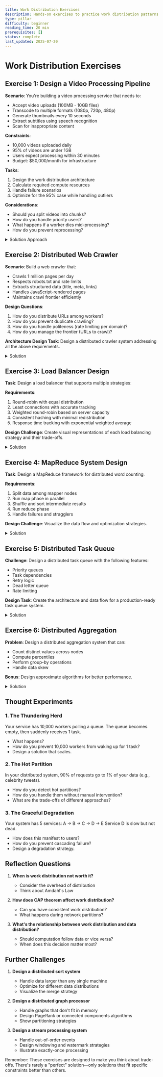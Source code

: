 ```yaml
---
title: Work Distribution Exercises
description: Hands-on exercises to practice work distribution patterns in distributed systems
type: pillar
difficulty: beginner
reading_time: 20 min
prerequisites: []
status: complete
last_updated: 2025-07-20
---
```



# Work Distribution Exercises

## Exercise 1: Design a Video Processing Pipeline

**Scenario**: You're building a video processing service that needs to:
- Accept video uploads (100MB - 10GB files)
- Transcode to multiple formats (1080p, 720p, 480p)
- Generate thumbnails every 10 seconds
- Extract subtitles using speech recognition
- Scan for inappropriate content

**Constraints**:
- 10,000 videos uploaded daily
- 95% of videos are under 1GB
- Users expect processing within 30 minutes
- Budget: $50,000/month for infrastructure

**Tasks**:
1. Design the work distribution architecture
2. Calculate required compute resources
3. Handle failure scenarios
4. Optimize for the 95% case while handling outliers

**Considerations**:
- Should you split videos into chunks?
- How do you handle priority users?
- What happens if a worker dies mid-processing?
- How do you prevent reprocessing?

<details>
<summary>Solution Approach</summary>

### Architecture Design

```mermaid
graph TB
    subgraph "Upload Service"
        U[Upload API] --> Q[Message Queue]
    end
    
    subgraph "Job Orchestrator"
        Q --> JM[Job Manager]
        JM --> DAG[DAG Builder]
        DAG --> S[Scheduler]
    end
    
    subgraph "Worker Pool"
        S --> W1[Download Worker]
        S --> W2[Split Worker]
        S --> W3[Transcode Workers]
        S --> W4[Thumbnail Worker]
        S --> W5[Speech Worker]
        S --> W6[Content Scanner]
        S --> W7[Merge Worker]
    end
    
    subgraph "Storage"
        W1 --> OS[Object Storage]
        W2 --> OS
        W3 --> OS
        W4 --> OS
        W5 --> OS
        W6 --> OS
        W7 --> OS
    end
    
    subgraph "State Management"
        JM --> DB[(Job Database)]
        S --> DB
    end
```

### Job Dependency DAG

```mermaid
graph LR
    D[Download] --> S[Split]
    S --> T1[Transcode 1080p]
    S --> T2[Transcode 720p]
    S --> T3[Transcode 480p]
    S --> TH[Thumbnails]
    S --> SP[Speech Recognition]
    S --> CS[Content Scan]
    T1 --> M[Merge]
    T2 --> M
    T3 --> M
    TH --> M
    SP --> M
    CS --> M
```

### Resource Calculation Table

<div class="responsive-table" markdown>

| Component | Calculation | Result |
|-----------|-------------|---------|
| Daily Videos | 10,000 videos | - |
| Hourly Rate | 10,000 ÷ 24 | 417 videos/hour |
| Concurrent Processing | 30-min SLA × 417/60 | 208 videos |
| CPU per Video | 4 cores × 20 minutes | 80 core-minutes |
| Total Cores | 208 × 4 | 832 cores |
| With Headroom | 832 × 1.2 | 1,000 cores |
| Instance Type | c5.4xlarge (16 vCPUs) | - |
| Instance Count | 1,000 ÷ 16 | 63 instances |
| Monthly Cost | 63 × $0.68/hr × 730hr | ~$31,000 |

</div>


### Failure Handling Strategy

```mermaid
stateDiagram-v2
    [*] --> Pending
    Pending --> Processing: Worker picks up
    Processing --> Completed: Success
    Processing --> Failed: Error
    Failed --> Retry: Retry < 3
    Retry --> Processing: Backoff delay
    Failed --> DeadLetter: Retry >= 3
    Completed --> [*]
    DeadLetter --> Manual: Alert sent
```

### Work Distribution Strategy

<div class="responsive-table" markdown>

| Strategy | Approach | Benefits |
|----------|----------|----------|
| Chunking | Split videos into 60-second segments | Parallel processing, faster completion |
| Priority Queues | Separate queues for standard/premium | SLA guarantees for premium users |
| Consistent Hashing | Hash(video_id + task) → Worker | Even distribution, sticky assignment |
| Idempotency | Task ID = hash(video_id + task_type) | Safe retries, no duplicate work |

</div>


</details>

## Exercise 2: Distributed Web Crawler

**Scenario**: Build a web crawler that:
- Crawls 1 million pages per day
- Respects robots.txt and rate limits
- Extracts structured data (title, meta, links)
- Handles JavaScript-rendered pages
- Maintains crawl frontier efficiently

**Design Questions**:
1. How do you distribute URLs among workers?
2. How do you prevent duplicate crawling?
3. How do you handle politeness (rate limiting per domain)?
4. How do you manage the frontier (URLs to crawl)?

**Architecture Design Task**:
Design a distributed crawler system addressing all the above requirements.

<details>
<summary>Solution</summary>

### System Architecture

```mermaid
graph TB
    subgraph "URL Management"
        UF[URL Frontier] --> PS[Priority Scheduler]
        PS --> DT[Domain Throttler]
    end
    
    subgraph "Deduplication"
        DT --> BF[Bloom Filter]
        BF --> UC[URL Cache]
    end
    
    subgraph "Worker Pool"
        DT --> W1[Crawler Worker 1]
        DT --> W2[Crawler Worker 2]
        DT --> W3[Crawler Worker N]
    end
    
    subgraph "Content Processing"
        W1 --> CP[Content Parser]
        W2 --> CP
        W3 --> CP
        CP --> LE[Link Extractor]
        CP --> DE[Data Extractor]
    end
    
    subgraph "Storage"
        DE --> DS[(Document Store)]
        LE --> UF
        UC --> RS[(Redis Cache)]
    end
    
    subgraph "Politeness"
        RT[Robots.txt Cache] --> DT
        RL[Rate Limiter] --> DT
    end
```

### URL Distribution Strategy

```mermaid
graph LR
    subgraph "Consistent Hashing Ring"
        H1[Hash Ring] --> D1[Domain 1]
        H1 --> D2[Domain 2]
        H1 --> D3[Domain 3]
        H1 --> DN[Domain N]
    end
    
    subgraph "Worker Assignment"
        D1 --> W1[Worker 1]
        D2 --> W2[Worker 2]
        D3 --> W3[Worker 3]
        DN --> WN[Worker N]
    end
```

### Deduplication Architecture

<div class="responsive-table" markdown>

| Component | Purpose | Implementation |
|-----------|---------|----------------|
| Bloom Filter | Fast membership test | 100M capacity, 0.1% false positive |
| URL Normalization | Canonical form | Remove fragments, lowercase domain |
| Content Hash | Near-duplicate detection | SimHash algorithm |
| Seen URLs Cache | Recent history | Redis with 7-day TTL |

</div>


### Politeness Strategy

```mermaid
stateDiagram-v2
    [*] --> CheckRobots: New Domain
    CheckRobots --> FetchRobots: Not Cached
    CheckRobots --> CheckDelay: Cached
    FetchRobots --> ParseRules: Success
    ParseRules --> CheckDelay: Store Rules
    CheckDelay --> Wait: Delay Required
    Wait --> Crawl: Timer Expired
    CheckDelay --> Crawl: No Delay
    Crawl --> UpdateTimer: Complete
    UpdateTimer --> [*]
```

### Frontier Management

<div class="responsive-table" markdown>

| Queue Type | Priority | Use Case |
|------------|----------|----------|
| High Priority | 1 | New domains, important pages |
| Medium Priority | 2 | Regular crawl, refresh |
| Low Priority | 3 | Deep pages, low value |
| Retry Queue | 4 | Failed attempts with backoff |

</div>


### Resource Calculation

```mermaid
graph TB
    subgraph "Daily Requirements"
        A[1M pages/day] --> B[11.6 pages/second]
        B --> C[12 pages/sec with overhead]
    end
    
    subgraph "Worker Capacity"
        D[1 page/sec per worker] --> E[12 workers minimum]
        E --> F[20 workers with headroom]
    end
    
    subgraph "Infrastructure"
        F --> G[5 machines × 4 workers]
        G --> H[Redis: 10GB for 100M URLs]
        G --> I[Storage: 1TB/day raw HTML]
    end
```

### JavaScript Rendering Pipeline

```mermaid
graph LR
    A[URL] --> B{Needs JS?}
    B -->|No| C[Simple HTTP Fetch]
    B -->|Yes| D[Headless Browser Pool]
    D --> E[Render Page]
    E --> F[Wait for Ajax]
    F --> G[Extract Content]
    C --> G
    G --> H[Parse & Store]
```

### Failure Handling Matrix

<div class="responsive-table" markdown>

| Failure Type | Detection | Response | Retry Strategy |
|--------------|-----------|----------|----------------|
| Network Timeout | 30s limit | Mark failed | Exponential backoff: 1m, 5m, 30m |
| 4xx Errors | HTTP status | Log & skip | No retry for 404, retry others |
| 5xx Errors | HTTP status | Temporary failure | Linear backoff: 5m intervals |
| Rate Limited | 429 status | Back off domain | Double delay, max 60s |
| Parse Error | Exception | Log & continue | Retry with different parser |

</div>


</details>

## Exercise 3: Load Balancer Design

**Task**: Design a load balancer that supports multiple strategies:

**Requirements**:
1. Round-robin with equal distribution
2. Least connections with accurate tracking
3. Weighted round-robin based on server capacity
4. Consistent hashing with minimal redistribution
5. Response time tracking with exponential weighted average

**Design Challenge**: Create visual representations of each load balancing strategy and their trade-offs.

<details>
<summary>Solution</summary>

### Load Balancer Architecture

```mermaid
graph TB
    subgraph "Client Layer"
        C1[Client 1] --> LB[Load Balancer]
        C2[Client 2] --> LB
        C3[Client N] --> LB
    end
    
    subgraph "Load Balancer Core"
        LB --> SM[Strategy Manager]
        SM --> RR[Round Robin]
        SM --> LC[Least Connections]
        SM --> WRR[Weighted RR]
        SM --> CH[Consistent Hash]
        SM --> LRT[Least Response Time]
    end
    
    subgraph "Server Pool"
        RR --> S1[Server 1]
        RR --> S2[Server 2]
        RR --> S3[Server 3]
        LC --> S1
        LC --> S2
        LC --> S3
        WRR --> S1
        WRR --> S2
        WRR --> S3
        CH --> S1
        CH --> S2
        CH --> S3
        LRT --> S1
        LRT --> S2
        LRT --> S3
    end
    
    subgraph "Monitoring"
        HM[Health Monitor] --> S1
        HM --> S2
        HM --> S3
        MT[Metrics Tracker] --> LB
    end
```

### Strategy Comparison Matrix

<div class="responsive-table" markdown>

| Strategy | Distribution | State Required | Pros | Cons | Use Case |
|----------|--------------|----------------|------|------|----------|
| Round Robin | Equal | Counter | Simple, fair | Ignores server load | Homogeneous servers |
| Least Connections | Load-based | Connection count | Adapts to load | Requires tracking | Variable request duration |
| Weighted RR | Proportional | Counter + weights | Handles different capacities | Static weights | Known server capacities |
| Consistent Hash | Key-based | Hash ring | Minimal redistribution | Can be uneven | Stateful services |
| Least Response Time | Performance-based | Response metrics | Optimizes latency | Complex tracking | Latency-sensitive |

</div>


### Round Robin Visualization

```mermaid
graph LR
    subgraph "Request Sequence"
        R1[Request 1] --> S1[Server 1]
        R2[Request 2] --> S2[Server 2]
        R3[Request 3] --> S3[Server 3]
        R4[Request 4] --> S1
        R5[Request 5] --> S2
        R6[Request 6] --> S3
    end
```

### Least Connections State

```mermaid
graph TB
    subgraph "Server State"
        S1[Server 1<br/>Connections: 3]
        S2[Server 2<br/>Connections: 5]
        S3[Server 3<br/>Connections: 2]
    end
    
    NR[New Request] --> S3
    S3 --> S3U[Server 3<br/>Connections: 3]
```

### Weighted Round Robin Distribution

<div class="responsive-table" markdown>

| Server | Weight | Slots in Rotation | Percentage |
|--------|--------|-------------------|------------|
| Server 1 | 5 | [1,2,3,4,5] | 50% |
| Server 2 | 3 | [6,7,8] | 30% |
| Server 3 | 2 | [9,10] | 20% |

</div>


### Consistent Hashing Ring

```mermaid
graph LR
    subgraph "Hash Ring (0-359°)"
        H1[0°] --> S1[Server 1<br/>45°]
        S1 --> S2[Server 2<br/>150°]
        S2 --> S3[Server 3<br/>270°]
        S3 --> H1
    end
    
    K1[Key "user123"<br/>Hash: 72°] -.-> S2
    K2[Key "order456"<br/>Hash: 200°] -.-> S3
    K3[Key "item789"<br/>Hash: 310°] -.-> S1
```

### Response Time Tracking (EWMA)

```mermaid
graph TB
    subgraph "Response Time Evolution"
        T1[Time 1<br/>RT: 100ms] --> EWMA1[EWMA: 100ms]
        T2[Time 2<br/>RT: 200ms] --> EWMA2[EWMA: 130ms]
        T3[Time 3<br/>RT: 150ms] --> EWMA3[EWMA: 136ms]
        T4[Time 4<br/>RT: 80ms] --> EWMA4[EWMA: 119ms]
    end
    
    Note[EWMA = α × Current + (1-α) × Previous<br/>α = 0.3]
```

### Server Health States

```mermaid
stateDiagram-v2
    [*] --> Healthy: Initial
    Healthy --> Degraded: Response Time > Threshold
    Healthy --> Down: Health Check Failed
    Degraded --> Healthy: Performance Recovered
    Degraded --> Down: Health Check Failed
    Down --> Probing: Retry Interval
    Probing --> Healthy: Health Check Passed
    Probing --> Down: Health Check Failed
```

### Failure Handling Strategy

<div class="responsive-table" markdown>

| Event | Detection | Action | Recovery |
|-------|-----------|--------|----------|
| Server Down | Health check timeout | Remove from pool | Periodic retry |
| High Latency | Response > 2× average | Reduce weight | Gradual increase |
| Connection Refused | TCP error | Mark as down | Exponential backoff |
| Partial Failure | Error rate > 10% | Circuit breaker | Probe with test traffic |

</div>


### Virtual Nodes Distribution

```mermaid
graph TB
    subgraph "Physical Servers"
        PS1[Server 1]
        PS2[Server 2]
        PS3[Server 3]
    end
    
    subgraph "Virtual Nodes on Ring"
        PS1 --> V11[S1:1]
        PS1 --> V12[S1:2]
        PS1 --> V13[S1:N]
        PS2 --> V21[S2:1]
        PS2 --> V22[S2:2]
        PS2 --> V23[S2:N]
        PS3 --> V31[S3:1]
        PS3 --> V32[S3:2]
        PS3 --> V33[S3:N]
    end
```

</details>

## Exercise 4: MapReduce System Design

**Task**: Design a MapReduce framework for distributed word counting.

**Requirements**:
1. Split data among mapper nodes
2. Run map phase in parallel
3. Shuffle and sort intermediate results
4. Run reduce phase
5. Handle failures and stragglers

**Design Challenge**: Visualize the data flow and optimization strategies.

<details>
<summary>Solution</summary>

### MapReduce Architecture

```mermaid
graph TB
    subgraph "Input"
        D1[Document 1] --> S[Splitter]
        D2[Document 2] --> S
        D3[Document N] --> S
    end
    
    subgraph "Map Phase"
        S --> M1[Mapper 1]
        S --> M2[Mapper 2]
        S --> M3[Mapper N]
    end
    
    subgraph "Shuffle & Sort"
        M1 --> P[Partitioner]
        M2 --> P
        M3 --> P
        P --> SS[Shuffle/Sort]
    end
    
    subgraph "Reduce Phase"
        SS --> R1[Reducer 1]
        SS --> R2[Reducer 2]
        SS --> R3[Reducer N]
    end
    
    subgraph "Output"
        R1 --> O[Output Files]
        R2 --> O
        R3 --> O
    end
```

### Data Flow Example

```mermaid
graph LR
    subgraph "Input Documents"
        D1["the quick brown fox"]
        D2["the lazy dog"]
        D3["the brown dog"]
    end
    
    subgraph "Map Output"
        D1 --> M1["(the,1)<br/>(quick,1)<br/>(brown,1)<br/>(fox,1)"]
        D2 --> M2["(the,1)<br/>(lazy,1)<br/>(dog,1)"]
        D3 --> M3["(the,1)<br/>(brown,1)<br/>(dog,1)"]
    end
    
    subgraph "Shuffle/Group"
        M1 --> G1["the: [1,1,1]"]
        M2 --> G1
        M3 --> G1
        M1 --> G2["brown: [1,1]"]
        M3 --> G2
        M2 --> G3["dog: [1,1]"]
        M3 --> G3
    end
    
    subgraph "Reduce Output"
        G1 --> R1["(the, 3)"]
        G2 --> R2["(brown, 2)"]
        G3 --> R3["(dog, 2)"]
    end
```

### Optimization Strategies

<div class="responsive-table" markdown>

| Optimization | Description | Benefit |
|--------------|-------------|---------|
| Combiners | Local aggregation at mappers | Reduces shuffle data |
| Compression | Compress intermediate data | Reduces network I/O |
| Speculative Execution | Duplicate slow tasks | Handles stragglers |
| Data Locality | Process data where stored | Reduces data movement |
| In-Memory Shuffle | Keep intermediate data in RAM | Faster than disk |

</div>


### Combiner Optimization

```mermaid
graph TB
    subgraph "Without Combiner"
        WM[Mapper] --> WS["Shuffle:<br/>(the,1)<br/>(the,1)<br/>(the,1)"]
        WS --> WR[Reducer:<br/>sum([1,1,1]) = 3]
    end
    
    subgraph "With Combiner"
        CM[Mapper] --> CC[Combiner:<br/>local sum]
        CC --> CS["Shuffle:<br/>(the,3)"]
        CS --> CR[Reducer:<br/>sum([3]) = 3]
    end
```

### Failure Handling

```mermaid
stateDiagram-v2
    [*] --> TaskAssigned
    TaskAssigned --> Running: Worker starts
    Running --> Completed: Success
    Running --> Failed: Error/Timeout
    Failed --> Retry: Retry count < 3
    Retry --> Running: Reassign
    Failed --> Abandoned: Max retries
    Completed --> [*]
    
    Running --> Speculative: Slow progress
    Speculative --> Completed: Either finishes
```

### Resource Allocation

<div class="responsive-table" markdown>

| Phase | CPU Usage | Memory Usage | Network I/O | Disk I/O |
|-------|-----------|--------------|-------------|----------|
| Map | High | Medium | Low | Medium |
| Shuffle | Low | High | Very High | High |
| Sort | Medium | High | Low | High |
| Reduce | High | Medium | Low | Medium |

</div>


### Partitioning Strategy

```mermaid
graph LR
    subgraph "Hash Partitioning"
        K1["Key: 'apple'<br/>Hash: 7"] --> P1[Partition 1]
        K2["Key: 'banana'<br/>Hash: 2"] --> P2[Partition 2]
        K3["Key: 'cherry'<br/>Hash: 8"] --> P1
    end
    
    subgraph "Range Partitioning"
        R1["Key: 'apple'"] --> RP1[Partition A-M]
        R2["Key: 'banana'"] --> RP1
        R3["Key: 'zebra'"] --> RP2[Partition N-Z]
    end
```

### Performance Metrics

```mermaid
graph TB
    subgraph "Job Timeline"
        T0[Start] --> MP[Map Phase: 5 min]
        MP --> SP[Shuffle Phase: 3 min]
        SP --> RP[Reduce Phase: 2 min]
        RP --> T1[Complete: 10 min]
    end
    
    subgraph "Bottleneck Analysis"
        B1[Slowest Mapper: 5 min]
        B2[Network Congestion: +2 min]
        B3[Skewed Reducer: +1 min]
    end
```

### Data Skew Handling

<div class="responsive-table" markdown>

| Problem | Detection | Solution |
|---------|-----------|----------|
| Hot Keys | One reducer takes longer | Dynamic repartitioning |
| Large Values | Memory overflow | Stream processing |
| Uneven Input | Some mappers idle | Dynamic splitting |
| Slow Nodes | Progress monitoring | Speculative execution |

</div>


### MapReduce vs Stream Processing

```mermaid
graph LR
    subgraph "Batch MapReduce"
        BI[Input Data] --> BM[Map All]
        BM --> BS[Shuffle All]
        BS --> BR[Reduce All]
        BR --> BO[Output]
    end
    
    subgraph "Stream Processing"
        SI[Stream] --> SM[Map One]
        SM --> SR[Reduce Incremental]
        SR --> SO[Continuous Output]
        SI --> SM
    end
```

</details>

## Exercise 5: Distributed Task Queue

**Challenge**: Design a distributed task queue with the following features:
- Priority queues
- Task dependencies
- Retry logic
- Dead letter queue
- Rate limiting

**Design Task**: Create the architecture and data flow for a production-ready task queue system.

<details>
<summary>Solution</summary>

### Task Queue Architecture

```mermaid
graph TB
    subgraph "Task Submission"
        C1[Client 1] --> API[API Gateway]
        C2[Client 2] --> API
        API --> TV[Task Validator]
        TV --> TS[Task Store]
    end
    
    subgraph "Queue Management"
        TS --> PQ[Priority Queues]
        PQ --> HP[High Priority]
        PQ --> MP[Medium Priority]
        PQ --> LP[Low Priority]
        
        TS --> DG[Dependency Graph]
        DG --> DS[Dependency Scheduler]
    end
    
    subgraph "Worker Pool"
        DS --> WM[Worker Manager]
        WM --> W1[Worker 1]
        WM --> W2[Worker 2]
        WM --> WN[Worker N]
    end
    
    subgraph "Failure Handling"
        W1 --> FH[Failure Handler]
        W2 --> FH
        WN --> FH
        FH --> RQ[Retry Queue]
        FH --> DLQ[Dead Letter Queue]
    end
    
    subgraph "Rate Limiting"
        RL[Rate Limiter] --> WM
        TB[Token Bucket] --> RL
    end
```

### Task State Machine

```mermaid
stateDiagram-v2
    [*] --> Submitted: Task created
    Submitted --> Queued: Dependencies met
    Submitted --> Blocked: Has dependencies
    Blocked --> Queued: Dependencies complete
    Queued --> Assigned: Worker available
    Assigned --> Running: Worker starts
    Running --> Completed: Success
    Running --> Failed: Error
    Failed --> Retrying: Retry count < max
    Retrying --> Queued: Backoff complete
    Failed --> DeadLetter: Max retries
    Completed --> [*]
    DeadLetter --> [*]
```

### Priority Queue Structure

<div class="responsive-table" markdown>

| Priority | Use Case | SLA | Example Tasks |
|----------|----------|-----|---------------|
| Critical (0) | User-facing, blocking | < 1s | Payment processing |
| High (1-3) | User-facing, async | < 10s | Email sending |
| Medium (4-6) | Background, important | < 1m | Report generation |
| Low (7-9) | Background, batch | < 1h | Analytics, cleanup |

</div>


### Dependency Management

```mermaid
graph LR
    subgraph "Task DAG"
        T1[Task A] --> T3[Task C]
        T2[Task B] --> T3
        T3 --> T4[Task D]
        T3 --> T5[Task E]
        T4 --> T6[Task F]
        T5 --> T6
    end
    
    subgraph "Execution Order"
        E1[1: A,B parallel] --> E2[2: C]
        E2 --> E3[3: D,E parallel]
        E3 --> E4[4: F]
    end
```

### Retry Strategy

```mermaid
graph TB
    subgraph "Exponential Backoff"
        F1[Failure 1] --> W1[Wait 1s]
        W1 --> F2[Failure 2]
        F2 --> W2[Wait 2s]
        W2 --> F3[Failure 3]
        F3 --> W3[Wait 4s]
        W3 --> F4[Failure 4]
        F4 --> DL[Dead Letter]
    end
    
    subgraph "Retry Configuration"
        RC[Max Retries: 3<br/>Base Delay: 1s<br/>Max Delay: 300s<br/>Jitter: ±20%]
    end
```

### Rate Limiting Design

```mermaid
graph LR
    subgraph "Token Bucket Algorithm"
        TB[Token Bucket<br/>Capacity: 100<br/>Refill: 10/sec] --> Check{Tokens > 0?}
        Check -->|Yes| Allow[Allow Task<br/>Tokens--]
        Check -->|No| Queue[Queue Task]
        
        Timer[Refill Timer] --> TB
    end
    
    subgraph "Per-Type Limits"
        T1[Email Tasks: 50/min]
        T2[API Calls: 100/sec]
        T3[DB Writes: 20/sec]
    end
```

### Worker Assignment Strategy

<div class="responsive-table" markdown>

| Strategy | Description | Use Case |
|----------|-------------|----------|
| Capability-based | Match task requirements to worker skills | Specialized tasks |
| Load-based | Assign to least loaded worker | General tasks |
| Affinity-based | Prefer workers with cached data | Stateful tasks |
| Geographic | Assign to nearest worker | Latency-sensitive |

</div>


### Queue Monitoring Dashboard

```mermaid
graph TB
    subgraph "Queue Metrics"
        M1[Queue Depth]
        M2[Task Latency]
        M3[Success Rate]
        M4[Retry Rate]
    end
    
    subgraph "Worker Metrics"
        W1[Active Workers]
        W2[Utilization %]
        W3[Error Rate]
        W4[Avg Duration]
    end
    
    subgraph "Alerts"
        A1[Queue Depth > 1000]
        A2[Error Rate > 5%]
        A3[P99 Latency > SLA]
        A4[Workers < Min]
    end
```

### Dead Letter Queue Analysis

<div class="responsive-table" markdown>

| Pattern | Cause | Action |
|---------|-------|--------|
| Poison Message | Malformed data | Fix validation |
| Dependency Loop | Circular deps | Detect cycles |
| Resource Exhaustion | OOM/Timeout | Increase limits |
| External Failure | API down | Circuit breaker |

</div>


### Scaling Strategy

```mermaid
graph LR
    subgraph "Auto-scaling Rules"
        QD[Queue Depth] --> ST{> Threshold?}
        ST -->|Yes| SU[Scale Up]
        ST -->|No| Check2{< Low Mark?}
        Check2 -->|Yes| SD[Scale Down]
        
        CPU[CPU Usage] --> ST2{> 80%?}
        ST2 -->|Yes| SU
        
        LAT[P99 Latency] --> ST3{> SLA?}
        ST3 -->|Yes| SU
    end
```

### Task Deduplication

```mermaid
graph TB
    subgraph "Dedup Strategy"
        NT[New Task] --> H[Hash(Type + Params)]
        H --> C{Exists in<br/>Recent Tasks?}
        C -->|Yes| R[Return Existing ID]
        C -->|No| S[Submit New Task]
        S --> RT[Recent Tasks Cache<br/>TTL: 1 hour]
    end
```

</details>

## Exercise 6: Distributed Aggregation

**Problem**: Design a distributed aggregation system that can:
- Count distinct values across nodes
- Compute percentiles
- Perform group-by operations
- Handle data skew

**Bonus**: Design approximate algorithms for better performance.

<details>
<summary>Solution</summary>

### Distributed Aggregation Architecture

```mermaid
graph TB
    subgraph "Data Sources"
        N1[Node 1] --> LA1[Local Aggregator]
        N2[Node 2] --> LA2[Local Aggregator]
        N3[Node N] --> LA3[Local Aggregator]
    end
    
    subgraph "Aggregation Tree"
        LA1 --> CA1[Combiner 1]
        LA2 --> CA1
        LA3 --> CA2[Combiner 2]
        CA1 --> GA[Global Aggregator]
        CA2 --> GA
    end
    
    subgraph "Results"
        GA --> RS[Result Store]
        RS --> API[Query API]
    end
```

### Count Distinct Strategies

<div class="responsive-table" markdown>

| Algorithm | Accuracy | Memory | Use Case |
|-----------|----------|---------|----------|
| Exact HashSet | 100% | O(n) | Small cardinality |
| HyperLogLog | ~2% error | O(log log n) | Large cardinality |
| Bloom Filter | No false negatives | O(m) bits | Membership test |
| Count-Min Sketch | Overestimates | O(ε⁻¹ log δ⁻¹) | Frequency estimation |

</div>


### HyperLogLog Visualization

```mermaid
graph LR
    subgraph "Hash & Bucket"
        V1[Value: "user123"] --> H1[Hash: 10110...]
        H1 --> B1[Bucket: 101]
        H1 --> Z1[Leading Zeros: 3]
    end
    
    subgraph "Register Array"
        B1 --> R[Register[5] = max(3, old)]
    end
    
    subgraph "Cardinality Estimate"
        R --> F[Formula: α × m² / Σ(2^-M[j])]
    end
```

### Percentile Computation

```mermaid
graph TB
    subgraph "T-Digest Algorithm"
        D1[Data Stream] --> C1[Centroid 1<br/>Mean: 10<br/>Weight: 50]
        D1 --> C2[Centroid 2<br/>Mean: 25<br/>Weight: 100]
        D1 --> C3[Centroid 3<br/>Mean: 90<br/>Weight: 30]
    end
    
    subgraph "Merge Strategy"
        C1 --> M[Merge Similar<br/>Centroids]
        C2 --> M
        C3 --> M
        M --> NC[New Centroids<br/>Compressed]
    end
```

### Group-By Distribution

```mermaid
graph LR
    subgraph "Hash Partitioning"
        D1[Data: {A:1, B:2}] --> HP[Hash(GroupKey)]
        D2[Data: {A:3, C:4}] --> HP
        D3[Data: {B:5, C:6}] --> HP
    end
    
    subgraph "Shuffle to Reducers"
        HP --> R1[Reducer 1<br/>Group A: [1,3]]
        HP --> R2[Reducer 2<br/>Group B: [2,5]]
        HP --> R3[Reducer 3<br/>Group C: [4,6]]
    end
```

### Data Skew Handling

<div class="responsive-table" markdown>

| Problem | Detection | Solution |
|---------|-----------|----------|
| Hot Keys | Monitor key distribution | Two-stage aggregation |
| Large Groups | Track group sizes | Sample and split |
| Uneven Partitions | Measure partition sizes | Dynamic rebalancing |
| Memory Pressure | Monitor heap usage | Spill to disk |

</div>


### Two-Stage Aggregation for Skew

```mermaid
graph TB
    subgraph "Stage 1: Local Pre-aggregation"
        HK[Hot Key: X] --> S1[Salt: X_1]
        HK --> S2[Salt: X_2]
        HK --> S3[Salt: X_3]
        
        S1 --> L1[Local Sum: 1000]
        S2 --> L2[Local Sum: 1500]
        S3 --> L3[Local Sum: 2000]
    end
    
    subgraph "Stage 2: Final Aggregation"
        L1 --> FA[Final Aggregator]
        L2 --> FA
        L3 --> FA
        FA --> R[Result: X = 4500]
    end
```

### Approximate Algorithms Comparison

```mermaid
graph TB
    subgraph "Count-Min Sketch"
        CM[Update] --> H1[Hash1(x)]
        CM --> H2[Hash2(x)]
        CM --> H3[Hash3(x)]
        H1 --> T1[Table[1][h1]++]
        H2 --> T2[Table[2][h2]++]
        H3 --> T3[Table[3][h3]++]
        Q[Query] --> Min[min(Table[i][hi(x)])]
    end
```

### Memory vs Accuracy Trade-offs

<div class="responsive-table" markdown>

| Data Structure | Memory | Error Rate | Query Time |
|----------------|---------|------------|------------|
| Exact | O(n) | 0% | O(1) |
| HyperLogLog | 1.5KB | 2% | O(1) |
| T-Digest | O(compression) | 1% | O(log n) |
| Count-Min | O(1/ε × log 1/δ) | ε (one-sided) | O(d) |

</div>


### Streaming Aggregation Pipeline

```mermaid
graph LR
    subgraph "Ingestion"
        S[Stream] --> W[Window<br/>5 min]
    end
    
    subgraph "Processing"
        W --> LA[Local Agg]
        LA --> SK[Sketch Update]
        SK --> PS[Partial State]
    end
    
    subgraph "Merging"
        PS --> M[Merge Window]
        M --> GS[Global State]
        GS --> Q[Query Interface]
    end
```

### Group-By with Sampling

```mermaid
graph TB
    subgraph "Sampling Strategy"
        DS[Data Stream] --> RS[Reservoir Sample<br/>Size: 10K]
        RS --> EST[Estimate Groups]
        EST --> DEC{Large Skew?}
        DEC -->|Yes| TS[Two-Stage]
        DEC -->|No| Direct[Direct Group-By]
    end
```

### Performance Optimization Matrix

<div class="responsive-table" markdown>

| Technique | CPU Impact | Memory Impact | Network Impact | Accuracy |
|-----------|------------|---------------|----------------|----------|
| Pre-aggregation | Low | Medium | Very Low | 100% |
| Sampling | Very Low | Low | Low | 95-99% |
| Sketching | Low | Very Low | Low | 95-98% |
| Compression | Medium | Low | Medium | 100% |
| Partitioning | Low | Medium | High | 100% |

</div>


</details>

## Thought Experiments

### 1. The Thundering Herd

Your service has 10,000 workers polling a queue. The queue becomes empty, then suddenly receives 1 task.
- What happens?
- How do you prevent 10,000 workers from waking up for 1 task?
- Design a solution that scales.

### 2. The Hot Partition

In your distributed system, 90% of requests go to 1% of your data (e.g., celebrity tweets).
- How do you detect hot partitions?
- How do you handle them without manual intervention?
- What are the trade-offs of different approaches?

### 3. The Graceful Degradation

Your system has 5 services: A → B → C → D → E
Service D is slow but not dead.
- How does this manifest to users?
- How do you prevent cascading failure?
- Design a degradation strategy.

## Reflection Questions

1. **When is work distribution not worth it?**
   - Consider the overhead of distribution
   - Think about Amdahl's Law

2. **How does CAP theorem affect work distribution?**
   - Can you have consistent work distribution?
   - What happens during network partitions?

3. **What's the relationship between work distribution and data distribution?**
   - Should computation follow data or vice versa?
   - When does this decision matter most?

## Further Challenges

1. **Design a distributed sort system**
   - Handle data larger than any single machine
   - Optimize for different data distributions
   - Visualize the merge strategy

2. **Design a distributed graph processor**
   - Handle graphs that don't fit in memory
   - Design PageRank or connected components algorithms
   - Show partitioning strategies

3. **Design a stream processing system**
   - Handle out-of-order events
   - Design windowing and watermark strategies
   - Illustrate exactly-once processing

Remember: These exercises are designed to make you think about trade-offs. There's rarely a "perfect" solution—only solutions that fit specific constraints better than others.